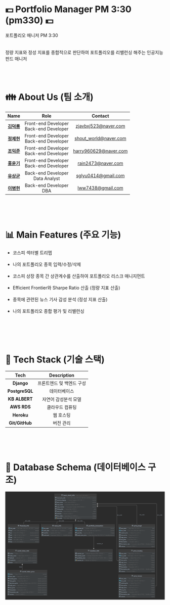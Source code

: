 # :dollar: Portfolio Manager PM 3:30 (pm330) :dollar:
포트폴리오 매니저 PM 3:30<br />
<br />
<br />
정량 지표와 정성 지표를 종합적으로 판단하여 포트폴리오를 리밸런싱 해주는 인공지능 펀드 매니저<br />
<br />
<br />
<br />
# :family: About Us (팀 소개) 
|  **Name**  |                **Role**                |      **Contact**      |
|:----------:|:--------------------------------------:|:---------------------:|
| **[김덕룡](https://github.com/zjavbxj523)** | Front-end Developer<br/>Back-end Developer |  zjavbxj523@naver.com |
| **[정제헌](https://github.com/jeheonee)** | Front-end Developer<br/>Back-end Developer | shout_world@naver.com |
| **[조익준](https://github.com/harry7435)** | Front-end Developer<br/>Back-end Developer | harry960629@naver.com |
| **[홍윤기](https://github.com/rain2473)** | Front-end Developer<br/>Back-end Developer |   rain2473@naver.com  |
| **[유상균](https://github.com/WMD-spec)** |     Back-end Developer<br/>Data Analyst    |  sglyu0414@gmail.com  |
| **[이병헌](https://github.com/ByeongHeonLee)** |         Back-end Developer<br/>DBA         |   lww7438@gmail.com   |
<br />
<br />
<br />

# :bar_chart: Main Features (주요 기능) 
- 코스피 섹터별 트리멥<br /><br />
- 나의 포트폴리오 종목 입력/수정/삭제<br /><br />
- 코스피 상장 종목 간 상관계수를 산출하여 포트폴리오 리스크 매니지먼트<br /><br />
- Efficient Frontier와 Sharpe Ratio 산출 (정량 지표 산출)<br /><br />
- 종목에 관련된 뉴스 기사 감성 분석 (정성 지표 산출)<br /><br />
- 나의 포트폴리오 종합 평가 및 리밸런싱<br /><br />
<br />
<br />
<br />

# :wrench: Tech Stack (기술 스택) 
|    **Tech**    |      **Description**      |
|:--------------:|:-------------------------:|
|   **Django**   | 프론트엔드 및 백엔드 구성 |
| **PostgreSQL** |        데이터베이스       |
|  **KB ALBERT** |    자연어 감성분석 모델   |
|   **AWS RDS**  |      클라우드 컴퓨팅      |
|   **Heroku**   |         웹 호스팅         |
| **Git/GitHub** |         버전 관리         |
<br />
<br />
<br />

# :triangular_ruler: Database Schema (데이터베이스 구조) 
![Screenshot](Schema.png)

